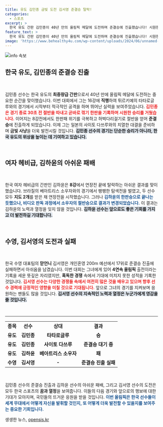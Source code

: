 ```yaml
---
title: 유도 김민종 금빛 도전 김서영 준결승 탈락!
categories:
  - 스포츠
excerpt: >
  한국 유도 간판 김민종이 40년 만의 올림픽 메달에 도전하며 준결승에 진출했습니다! 시원한 한판승으로 시작한 그의 여정, 다음 상대는 일본의 사이토. 기대를 모으는 범국가적 대결의 주인공이 되어보세요!
feature_text: >
  한국 유도 간판 김민종이 40년 만의 올림픽 메달에 도전하며 준결승에 진출했습니다! 시원한 한판승으로 시작한 그의 여정, 다음 상대는 일본의 사이토. 기대를 모으는 범국가적 대결의 주인공이 되어보세요!
image: 'https://www.behealthy4u.com/wp-content/uploads/2024/06/unnamed-file.png'
---
```


<p><img src="https://www.behealthy4u.com/wp-content/uploads/2024/06/unnamed-file.png" alt="info 속보" /></p>

<h2 data-ke-size="size26">한국 유도, 김민종의 준결승 진출</h2>

<p data-ke-size="size16">&nbsp;</p> 

<p>김민종 선수는 한국 유도의 <strong>최중량급 간판</strong>으로서 40년 만에 올림픽 메달에 도전하는 중요한 순간을 맞이했습니다. 이번 대회에서 그는 16강에 <strong>직행</strong>하여 튀르키예의 타타로글루와의 경기에서 시작부터 적극적인 공격을 하며 뛰어난 실력을 보여주었습니다. <b><span style="color: #ee2323;">김민종은 경기 종료 30초 전 절반을 따내고 곧바로 꺾기 한판을 기록하며 시원한 승리를 거뒀습니다.</span></b> 이어지는 8강전에서도 한판패 위기를 극복하고 허벅다리걸기로 절반을 얻어 <strong>준결승</strong>에 진출하게 되었습니다. 이제 그는 일본의 사이토 다쓰루와의 치열한 대결을 준비하며 <strong>금빛 사냥</strong>을 더욱 발전시킬 것입니다. <b><span style="background-color: #21538527;">김민종 선수의 경기는 단순한 승리가 아니라, 한국 유도의 위상을 높이는 데 기여하고 있습니다.</span></b> </p>

<p data-ke-size="size16">&nbsp;</p>

<h2 data-ke-size="size26">여자 헤비급, 김하윤의 아쉬운 패배</h2>

<p data-ke-size="size16">&nbsp;</p> 

<p>한국 여자 헤비급의 간판인 김하윤은 <strong>8강</strong>에서 연장전 끝에 탈락하는 아쉬운 결과를 맞이했습니다. 브라질의 베아트리스 소우자와의 경기에서 팽팽한 탐색전을 벌였고, 두 선수 모두 <strong>지도 2개</strong>를 받은 채 연장전을 시작했습니다. 그러나 <b><span style="color: #1a5490;">김하윤의 한판승으로 끝나는 듯했으나, 비디오 판독 과정에서 소우자의 절반승으로 결과가 변경되었습니다.</span></b> 이 결과는 김하윤의 노력과 열정을 잊지 않을 것입니다. <b><span style="background-color: #21538527;">김하윤 선수는 앞으로도 좋은 기회를 가지고 더 발전하길 기대합니다.</span></b> </p>

<p data-ke-size="size16">&nbsp;</p>

<h2 data-ke-size="size26">수영, 김서영의 도전과 실패</h2>

<p data-ke-size="size16">&nbsp;</p> 

<p>한국 수영 대표팀의 <strong>맏언니</strong> 김서영은 개인혼영 200m 예선에서 17위로 준결승 진출에 실패하면서 아쉬움을 남겼습니다. 이번 대회는 그녀에게 있어 <strong>4연속 올림픽</strong> 출전이라는 기록을 세운 뜻깊은 자리였지만, <strong>혹독한 경쟁</strong> 속에서 기대에 미치지 못한 성적을 기록한 것입니다. <b><span style="color: #ee2323;">김서영 선수는 다양한 경쟁들 속에서 여전히 많은 것을 배우고 있으며 향후 선수 경력에 긍정적인 영향을 미칠 것으로 기대됩니다.</span></b> 앞으로 그녀의 경기를 지켜보며 응원하는 팬들도 많을 것입니다. <b><span style="background-color: #21538527;">김서영 선수의 지속적인 노력과 열정은 누군가에게 영감을 줄 것입니다.</span></b> </p>

<p data-ke-size="size16">&nbsp;</p>

<hr style="height:1px; border:none; background-color:#333;" />

<table style="width: 100%; border-collapse: collapse;">
    <tr>
        <td style="text-align: center; height: 17px;"><b>종목</b></td>
        <td style="text-align: center; height: 17px;"><b>선수</b></td>
        <td style="text-align: center; height: 17px;"><b>상대</b></td>
        <td style="text-align: center; height: 17px;"><b>결과</b></td>
    </tr>
    <tr>
        <td style="text-align: center; height: 17px;"><b>유도</b></td>
        <td style="text-align: center; height: 17px;"><b>김민종</b></td>
        <td style="text-align: center; height: 17px;"><b>타타로글루</b></td>
        <td style="text-align: center; height: 17px;"><b>승</b></td>
    </tr>
    <tr>
        <td style="text-align: center; height: 17px;"><b>유도</b></td>
        <td style="text-align: center; height: 17px;"><b>김민종</b></td>
        <td style="text-align: center; height: 17px;"><b>사이토 다쓰루</b></td>
        <td style="text-align: center; height: 17px;"><b>준결승 대기 중</b></td>
    </tr>
    <tr>
        <td style="text-align: center; height: 17px;"><b>유도</b></td>
        <td style="text-align: center; height: 17px;"><b>김하윤</b></td>
        <td style="text-align: center; height: 17px;"><b>베아트리스 소우자</b></td>
        <td style="text-align: center; height: 17px;"><b>패</b></td>
    </tr>
    <tr>
        <td style="text-align: center; height: 17px;"><b>수영</b></td>
        <td style="text-align: center; height: 17px;"><b>김서영</b></td>
        <td style="text-align: center; height: 17px;"><b>-</b></td>
        <td style="text-align: center; height: 17px;"><b>준결승 진출 실패</b></td>
    </tr>
</table>

<p data-ke-size="size16">&nbsp;</p> 

<p>김민종 선수의 준결승 진출과 김하윤 선수의 아쉬운 패배, 그리고 김서영 선수의 도전은 모두 한국 스포츠의 <strong>꿈과 열정</strong>을 보여줍니다. 이들의 다음 경기와 앞으로의 행보에 대한 기대가 모아지며, 국민들의 뜨거운 응원을 받을 것입니다. <b><span style="color: #1a5490;">이번 올림픽은 한국 선수들이 세계 무대에서 어떻게 자신을 발휘할 것인지, 또 어떻게 더욱 발전할 수 있을지를 보여주는 중요한 기회입니다.</span></b></p>
생생한 뉴스, <a href="https://opensis.kr" rel="dofollow">opensis.kr</a>


